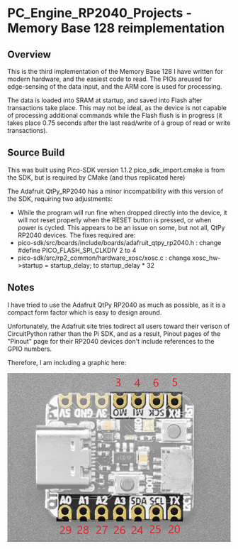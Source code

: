 # PC_Engine_RP2040_Projects - Memory Base 128 reimplementation

## Overview

This is the third implementation of the Memory Base 128 I have written for modern hardware, and the easiest code to read.
The PIOs areused for edge-sensing of the data input, and the ARM core is used for processing.

The data is loaded into SRAM at startup, and saved into Flash after transactions take place.  This may not be ideal, as the
device is not capable of processing additional commands while the Flash flush is in progress (it takes place 0.75 seconds
after the last read/write of a group of read or write transactions).

## Source Build

This was built using Pico-SDK version 1.1.2
pico_sdk_import.cmake is from the SDK, but is required by CMake (and thus replicated here)

The Adafruit QtPy_RP2040 has a minor incompatibility with this version of the SDK, requiring two adjustments:
- While the program will run fine when dropped directly into the device, it will not reset properly when the RESET button is pressed, or when power is cycled.  This appears to be an issue on some, but not all, QtPy RP2040 devices.  The fixes required are:
 - pico-sdk/src/boards/include/boards/adafruit_qtpy_rp2040.h : change #define PICO_FLASH_SPI_CLKDIV 2   to 4
 - pico-sdk/src/rp2_common/hardware_xosc/xosc.c : change xosc_hw->startup = startup_delay; to startup_delay * 32

## Notes
I have tried to use the Adafruit QtPy RP2040 as much as possible, as it is a compact form factor which is easy to design around.

Unfortunately, the Adafruit site tries todirect all users toward their verison of CircuitPython rather than the Pi SDK, and
as a result, Pinout pages of the "Pinout" page for their RP2040 devices don't include references to the GPIO numbers.

Therefore, I am including a graphic here:

![Adafruit QtPy RP2040 GPIO pinout](img/qtpy_rp2040_GPIO.png)

